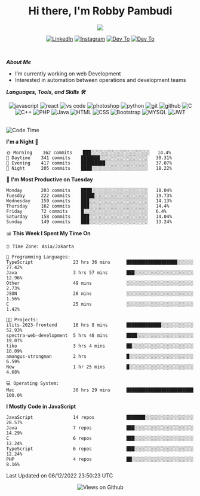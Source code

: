 <div align="center">
   <h1>Hi there, I'm Robby Pambudi </h1>

<img src="https://pronoun.cyou/x/y?subject=He&object=Him&height=20"> 
</div>

<p align='center'>
   <a href="https://www.linkedin.com/in/robbypambudi" target="_blank"><img src="https://img.shields.io/badge/LinkedIn-0077B5?style=for-the-badge&logo=linkedin&logoColor=white" alt="LinkedIn"></a>
   <a href="https://www.instagram.com/robbypambudi" target="_blank"><img src="https://img.shields.io/badge/Instagram-E4405F?style=for-the-badge&logo=instagram&logoColor=white" alt="Instagram"></a>
   <a href="https://dev.to/robbypambudi" target="_blank"><img src="https://img.shields.io/badge/dev.to-0A0A0A?style=for-the-badge&logo=dev.to&logoColor=white" alt="Dev To"></a>
   <a href="https://www.facebook.com/robbyulungpambudi" target="_blank"><img src="https://img.shields.io/badge/Facebook-1877F2?style=for-the-badge&logo=facebook&logoColor=white" alt="Dev To"></a>

</p> <p>
<br>
   
***About Me***
   
- I’m currently working on web Development
- Interested in automation between operations and development teams
 
   
***Languages, Tools, and Skills 🛠***

   <div align="center">
   <img src="https://img.shields.io/badge/JavaScript-F7DF1E?style=for-the-badge&logo=javascript&logoColor=black" alt="javascript" />
      <img src="https://img.shields.io/badge/React-61DAFB?style=for-the-badge&logo=react&logoColor=black" alt="react" />
      <img src="https://img.shields.io/badge/vs%20code-007ACC?style=for-the-badge&logo=visual%20studio%20code&logoColor=white" alt="vs code" />
      <img src="https://img.shields.io/badge/adobe%20photoshop-31A8FF?style=for-the-badge&logo=adobe%20photoshop&logoColor=white" alt="photoshop" />
      <img src="https://img.shields.io/badge/python-3776AB?style=for-the-badge&logo=python&logoColor=white" alt="python" />
      <img src="https://img.shields.io/badge/Git-F05032?style=for-the-badge&logo=git&logoColor=white" alt="git" />
      <img src="https://img.shields.io/badge/GitHub-100000?style=for-the-badge&logo=github&logoColor=white" alt="github" />
      <img src="https://img.shields.io/badge/c-%2300599C.svg?style=for-the-badge&logo=c&logoColor=white" alt="C" />
      <img src="https://img.shields.io/badge/c++-%2300599C.svg?style=for-the-badge&logo=c%2B%2B&logoColor=white" alt="C++" />   
      <img src="https://img.shields.io/badge/PHP-777BB4?style=for-the-badge&logo=php&logoColor=white" alt="PHP" />
      <img src="https://img.shields.io/badge/Java-ED8B00?style=for-the-badge&logo=java&logoColor=white" alt="Java"/>
      <img src="https://img.shields.io/badge/HTML5-E34F26?style=for-the-badge&logo=html5&logoColor=white" alt="HTML" />
      <img src="https://img.shields.io/badge/CSS-239120?&style=for-the-badge&logo=css3&logoColor=white" alt ="CSS" />
      <img src="https://img.shields.io/badge/Bootstrap-563D7C?style=for-the-badge&logo=bootstrap&logoColor=white" alt="Bootstrap" />
      <img src="https://img.shields.io/badge/MySQL-00000F?style=for-the-badge&logo=mysql&logoColor=white" alt="MYSQL" />
      <img src="https://img.shields.io/badge/json%20web%20tokens-323330?style=for-the-badge&logo=json-web-tokens&logoColor=pink" alt="JWT" />
      
   </div><br>
   
<!--START_SECTION:waka-->
![Code Time](http://img.shields.io/badge/Code%20Time-258%20hrs%2024%20mins-blue)

**I'm a Night 🦉** 

```text
🌞 Morning    162 commits    ███░░░░░░░░░░░░░░░░░░░░░░   14.4% 
🌆 Daytime    341 commits    ███████░░░░░░░░░░░░░░░░░░   30.31% 
🌃 Evening    417 commits    █████████░░░░░░░░░░░░░░░░   37.07% 
🌙 Night      205 commits    ████░░░░░░░░░░░░░░░░░░░░░   18.22%

```
📅 **I'm Most Productive on Tuesday** 

```text
Monday       203 commits    ████░░░░░░░░░░░░░░░░░░░░░   18.04% 
Tuesday      222 commits    █████░░░░░░░░░░░░░░░░░░░░   19.73% 
Wednesday    159 commits    ███░░░░░░░░░░░░░░░░░░░░░░   14.13% 
Thursday     162 commits    ███░░░░░░░░░░░░░░░░░░░░░░   14.4% 
Friday       72 commits     █░░░░░░░░░░░░░░░░░░░░░░░░   6.4% 
Saturday     158 commits    ███░░░░░░░░░░░░░░░░░░░░░░   14.04% 
Sunday       149 commits    ███░░░░░░░░░░░░░░░░░░░░░░   13.24%

```


📊 **This Week I Spent My Time On** 

```text
⌚︎ Time Zone: Asia/Jakarta

💬 Programming Languages: 
TypeScript               23 hrs 36 mins      ███████████████████░░░░░░   77.42% 
Java                     3 hrs 57 mins       ███░░░░░░░░░░░░░░░░░░░░░░   12.96% 
Other                    49 mins             ░░░░░░░░░░░░░░░░░░░░░░░░░   2.73% 
JSON                     28 mins             ░░░░░░░░░░░░░░░░░░░░░░░░░   1.56% 
C                        25 mins             ░░░░░░░░░░░░░░░░░░░░░░░░░   1.42%

🐱‍💻 Projects: 
ilits-2023-frontend      16 hrs 8 mins       █████████████░░░░░░░░░░░░   52.93% 
spectra-web-development  5 hrs 48 mins       ████░░░░░░░░░░░░░░░░░░░░░   19.07% 
tiko                     3 hrs 4 mins        ██░░░░░░░░░░░░░░░░░░░░░░░   10.09% 
amongus-strongman        2 hrs               █░░░░░░░░░░░░░░░░░░░░░░░░   6.59% 
New                      1 hr 25 mins        █░░░░░░░░░░░░░░░░░░░░░░░░   4.68%

💻 Operating System: 
Mac                      30 hrs 29 mins      █████████████████████████   100.0%

```

**I Mostly Code in JavaScript** 

```text
JavaScript               14 repos            ███████░░░░░░░░░░░░░░░░░░   28.57% 
Java                     7 repos             ███░░░░░░░░░░░░░░░░░░░░░░   14.29% 
C                        6 repos             ███░░░░░░░░░░░░░░░░░░░░░░   12.24% 
TypeScript               6 repos             ███░░░░░░░░░░░░░░░░░░░░░░   12.24% 
PHP                      4 repos             ██░░░░░░░░░░░░░░░░░░░░░░░   8.16%

```



 Last Updated on 06/12/2022 23:50:23 UTC
<!--END_SECTION:waka-->

<div align="center">
<img src="https://komarev.com/ghpvc/?username=robbypambudi&color=green" alt="Views on Github" />
</div>

